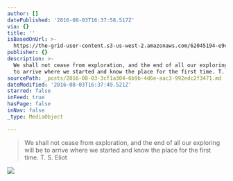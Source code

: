 ```yaml
---
author: []
datePublished: '2016-08-03T16:37:58.517Z'
via: {}
title: ''
isBasedOnUrl: >-
  https://the-grid-user-content.s3-us-west-2.amazonaws.com/62045194-e9c5-4b99-ac6e-0e4fe5f08dd8.jpg
publisher: {}
description: >-
  We shall not cease from exploration, and the end of all our exploring will be
  to arrive where we started and know the place for the first time. T. S. Eliot
sourcePath: _posts/2016-08-03-3cf1a304-6b9b-4d6e-aac3-992edc2f3471.md
dateModified: '2016-08-03T16:37:49.521Z'
starred: false
inFeed: true
hasPage: false
inNav: false
_type: MediaObject

---
```

> We shall not cease from exploration, and the end of all our exploring will be to arrive where we started and know the place for the first time. T. S. Eliot

![](https://the-grid-user-content.s3-us-west-2.amazonaws.com/62045194-e9c5-4b99-ac6e-0e4fe5f08dd8.jpg)